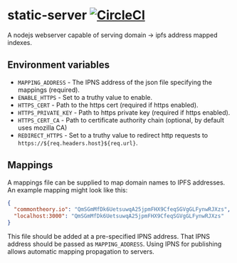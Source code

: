 # static-server [![CircleCI](https://circleci.com/gh/common-theory/static-server.svg?style=shield)](https://circleci.com/gh/common-theory/static-server)

A nodejs webserver capable of serving domain -> ipfs address mapped indexes.

## Environment variables

- `MAPPING_ADDRESS` - The IPNS address of the json file specifying the mappings (required).
- `ENABLE_HTTPS` - Set to a truthy value to enable.
- `HTTPS_CERT` - Path to the https cert (required if https enabled).
- `HTTPS_PRIVATE_KEY` - Path to https private key (required if https enabled).
- `HTTPS_CERT_CA` - Path to certificate authority chain (optional, by default uses mozilla CA)
- `REDIRECT_HTTPS` - Set to a truthy value to redirect http requests to `https://${req.headers.host}${req.url}`.

## Mappings

A mappings file can be supplied to map domain names to IPFS addresses. An example mapping might look like this:

```json
{
  "commontheory.io": "QmSGmMfDk6UetsuwqA25jpmFHX9CfeqSGVgGLFynwRJXzs",
  "localhost:3000": "QmSGmMfDk6UetsuwqA25jpmFHX9CfeqSGVgGLFynwRJXzs"
}
```

This file should be added at a pre-specified IPNS address. That IPNS address should be passed as `MAPPING_ADDRESS`. Using IPNS for publishing allows automatic mapping propagation to servers.
